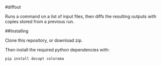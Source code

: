 #diffout

Runs a command on a list of input files, then diffs the resulting outputs with copies stored from a previous run.

##Installing

Clone this repository, or download zip.

Then install the required python dependencies with:

    pip install docopt colorama
